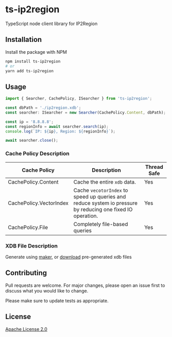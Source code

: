 # ts-ip2region

TypeScript node client library for IP2Region

## Installation

Install the package with NPM

```bash
npm install ts-ip2region
# or
yarn add ts-ip2region
```

## Usage

```typescript
import { Searcher, CachePolicy, ISearcher } from 'ts-ip2region';

const dbPath = './ip2region.xdb'; 
const searcher: ISearcher = new Searcher(CachePolicy.Content, dbPath);

const ip = '8.8.8.8';
const regionInfo = await searcher.search(ip);
console.log(`IP: ${ip}, Region: ${regionInfo}`);

await searcher.close();
```
### Cache Policy Description
| Cache Policy            | Description                                                                                                | Thread Safe |
|-------------------------|------------------------------------------------------------------------------------------------------------|-------------|
| CachePolicy.Content     | Cache the entire `xdb` data.                                                                               | Yes         |
| CachePolicy.VectorIndex | Cache `vecotorIndex` to speed up queries and reduce system io pressure by reducing one fixed IO operation. | Yes         |
| CachePolicy.File        | Completely file-based queries                                                                              | Yes         |
### XDB File Description
Generate using [maker](https://github.com/lionsoul2014/ip2region/tree/master/maker/csharp), or [download](https://github.com/lionsoul2014/ip2region/blob/master/data/ip2region.xdb) pre-generated xdb files

## Contributing
Pull requests are welcome. For major changes, please open an issue first to discuss what you would like to change.

Please make sure to update tests as appropriate.

## License
[Apache License 2.0](https://github.com/lionsoul2014/ip2region/blob/master/LICENSE.md)